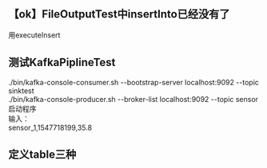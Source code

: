 ## 【ok】FileOutputTest中insertInto已经没有了

用executeInsert

## 测试KafkaPiplineTest

./bin/kafka-console-consumer.sh --bootstrap-server localhost:9092 --topic sinktest  
./bin/kafka-console-producer.sh --broker-list localhost:9092 --topic sensor  
启动程序  
输入：   
sensor_1,1547718199,35.8  

## 定义table三种